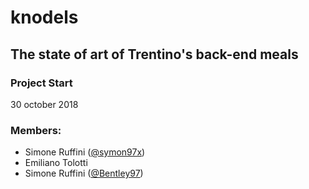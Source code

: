 # knodels

## The state of art of Trentino's back-end meals
### Project Start
30 october 2018

### Members:
- Simone Ruffini ([@symon97x](https://github.com/Symon97x))
- Emiliano Tolotti
- Simone Ruffini ([@Bentley97](https://github.com/Bentley97))